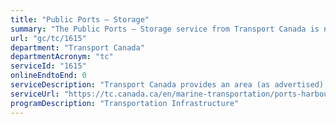 ```yaml
---
title: "Public Ports – Storage"
summary: "The Public Ports – Storage service from Transport Canada is not available end-to-end online, according to the GC Service Inventory."
url: "gc/tc/1615"
department: "Transport Canada"
departmentAcronym: "tc"
serviceId: "1615"
onlineEndtoEnd: 0
serviceDescription: "Transport Canada provides an area (as advertised) to store goods in a safe and efficient manner while protecting the environment"
serviceUrl: "https://tc.canada.ca/en/marine-transportation/ports-harbours-anchorages/charges-services-public-ports-owned-transport-canada#storage"
programDescription: "Transportation Infrastructure"
---
```

